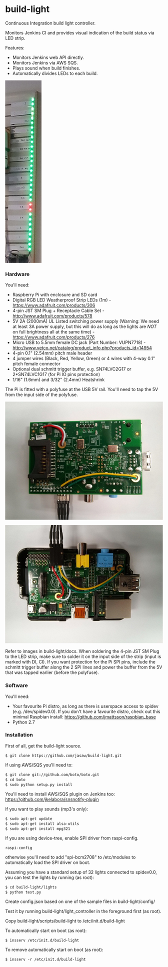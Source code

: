 build-light
===========

Continuous Integration build light controller.

Monitors Jenkins CI and provides visual indication of the build status via LED strip.

Features:
* Monitors Jenkins web API directly.
* Monitors Jenkins via AWS SQS.
* Plays sound when build finishes.
* Automatically divides LEDs to each build.

![build-lights](https://github.com/jasaw/build-light/blob/master/docs/lights.jpg)


### Hardware

You'll need:
* Raspberry Pi with enclosure and SD card
* Digital RGB LED Weatherproof Strip LEDs (1m) - https://www.adafruit.com/products/306
* 4-pin JST SM Plug + Receptacle Cable Set - http://www.adafruit.com/products/578
* 5V 2A (2000mA) UL Listed switching power supply (Warning: We need at least 3A power supply, but this will do as long as the lights are *NOT* on full brightness all at the same time) - https://www.adafruit.com/products/276
* Micro USB to 5.5mm female DC jack (Part Number: VUPN7718) - http://www.vetco.net/catalog/product_info.php?products_id=14954
* 4-pin 0.1" (2.54mm) pitch male header
* 4 jumper wires (Black, Red, Yellow, Green) or 4 wires with 4-way 0.1" pitch female connector
* Optional dual schmitt trigger buffer, e.g. SN74LVC2G17 or 2*SN74LVC1G17 (for Pi IO pins protection)
* 1/16" (1.6mm) and 3/32" (2.4mm) Heatshrink

The Pi is fitted with a polyfuse at the USB 5V rail.
You'll need to tap the 5V from the input side of the polyfuse.

![pre-polyfuse 5V](https://github.com/jasaw/build-light/blob/master/docs/bottom.jpg)

![top](https://github.com/jasaw/build-light/blob/master/docs/top.jpg)

Refer to images in build-light/docs.
When soldering the 4-pin JST SM Plug to the LED strip, make sure to solder it on the input side of the strip (input is marked with DI, CI).
If you want protection for the Pi SPI pins, include the schmitt trigger buffer along the 2 SPI lines and power the buffer from the 5V that was tapped earlier (before the polyfuse).



### Software

You'll need:
* Your favourite Pi distro, as long as there is userspace access to spidev (e.g. /dev/spidev0.0). If you don't have a favourite distro, check out this minimal Raspbian install: https://github.com/jmattsson/raspbian_base
* Python 2.7



### Installation

First of all, get the build-light source.
```
$ git clone https://github.com/jasaw/build-light.git
```

If using AWS/SQS you'll need to:
```
$ git clone git://github.com/boto/boto.git
$ cd boto
$ sudo python setup.py install
```
You'll need to install AWS/SQS plugin on Jenkins too:
https://github.com/jkelabora/snsnotify-plugin

If you want to play sounds (mp3's only):
```
$ sudo apt-get update
$ sudo apt-get install alsa-utils
$ sudo apt-get install mpg321
```

If you are using device-tree, enable SPI driver from raspi-config.
```
raspi-config
```

otherwise you'll need to add "spi-bcm2708" to /etc/modules to automatically load the SPI driver on boot.

Assuming you have a standard setup of 32 lights connected to spidev0.0, you can test the lights by running (as root):
```
$ cd build-light/lights
$ python test.py
```

Create config.json based on one of the sample files in build-light/config/

Test it by running build-light/light_controller in the foreground first (as root).

Copy build-light/scripts/build-light to /etc/init.d/build-light

To automatically start on boot (as root):
```
$ insserv /etc/init.d/build-light
```

To remove automatically start on boot (as root):
```
$ insserv -r /etc/init.d/build-light
```
